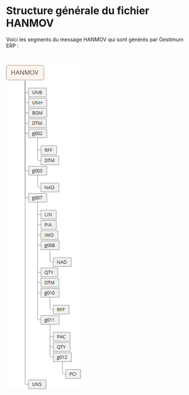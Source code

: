 # Structure générale du fichier HANMOV
Voici les segments du message HANMOV 
 qui sont générés par Gestimum ERP 
 :


 


![](StructureGeneraleFichierHANMOV.png)


